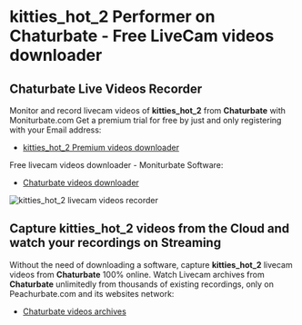 # kitties_hot_2 Performer on Chaturbate - Free LiveCam videos downloader

## Chaturbate Live Videos Recorder

Monitor and record livecam videos of **kitties_hot_2** from **Chaturbate** with Moniturbate.com
Get a premium trial for free by just and only registering with your Email address:
* [kitties_hot_2 Premium videos downloader](https://moniturbate.com/request-demo-licence-key.html)

Free livecam videos downloader - Moniturbate Software:
* [Chaturbate videos downloader](https://moniturbate.com/moniturbate-download-software.html)

![kitties_hot_2 livecam videos recorder](https://peachurnet.com/templates/moniturbate-software.png)


## Capture kitties_hot_2 videos from the Cloud and watch your recordings on Streaming

Without the need of downloading a software, capture **kitties_hot_2** livecam videos from **Chaturbate** 100% online.
Watch Livecam archives from **Chaturbate** unlimitedly from thousands of existing recordings, only on Peachurbate.com and its websites network:
* [Chaturbate videos archives](https://peachurnet.com/)